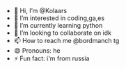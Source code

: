 - 👋 Hi, I’m @Kolaars
- 👀 I’m interested in coding,ga,es
- 🌱 I’m currently learning python
- 💞️ I’m looking to collaborate on idk
- 📫 How to reach me @bordmanch tg
- 😄 Pronouns: he
- ⚡ Fun fact: i'm from russia

<!---
Kolaars/Kolaars is a ✨ special ✨ repository because its `README.md` (this file) appears on your GitHub profile.
You can click the Preview link to take a look at your changes.
--->
